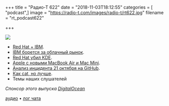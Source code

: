 +++
title = "Радио-Т 622"
date = "2018-11-03T18:12:55"
categories = [ "podcast",]
image = "https://radio-t.com/images/radio-t/rt622.jpg"
filename = "rt_podcast622"

+++

![](https://radio-t.com/images/radio-t/rt622.jpg)

- [Red Hat + IBM](https://www.redhat.com/en/blog/red-hat-ibm-creating-leading-hybrid-cloud-provider).
- [IBM борется за облачный рынок](https://stratechery.com/2018/ibms-old-playbook/).
- [Red Hat убил KDE](https://jriddell.org/2018/11/02/red-hat-and-kde/).
- [Apple с новыми MacBook Air и Mac Mini](https://www.wired.com/story/everything-apple-announced-ipad-pro-macbook-air-mac-mini/?mbid=social_twitter).
- [Анализ инцидента 21 октября на GitHub](https://habr.com/post/428409/).
- [Как cat, но лучше](https://github.com/sharkdp/bat).
- Темы наших слушателей

*Спонсор этого выпуска [DigitalOcean](https://www.digitalocean.com)*


[аудио](http://cdn.radio-t.com/rt_podcast622.mp3) • [лог чата](http://chat.radio-t.com/logs/radio-t-622.html)
<audio src="http://cdn.radio-t.com/rt_podcast622.mp3" preload="none"></audio>